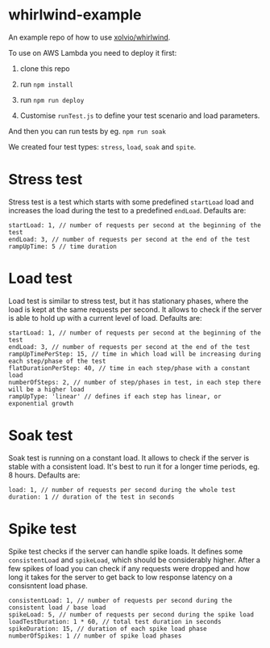 # whirlwind-example

An example repo of how to use [xolvio/whirlwind](https://github.com/xolvio/whirlwind).

To use on AWS Lambda you need to deploy it first:

1. clone this repo

2. run `npm install`

3. run `npm run deploy`

4. Customise `runTest.js` to define your test scenario and load parameters.

And then you can run tests by eg. `npm run soak`

We created four test types: `stress`, `load`, `soak` and `spite`.

# Stress test
Stress test is a test which starts with some predefined `startLoad` load and increases the load during the test to a predefined `endLoad`. Defaults are:
```
startLoad: 1, // number of requests per second at the beginning of the test
endLoad: 3, // number of requests per second at the end of the test
rampUpTime: 5 // time duration
```

# Load test
Load test is similar to stress test, but it has stationary phases, where the load is kept at the same requests per second. It allows to check if the server is able to hold up with a current level of load.
Defaults are:
```
startLoad: 1, // number of requests per second at the beginning of the test
endLoad: 3, // number of requests per second at the end of the test
rampUpTimePerStep: 15, // time in which load will be increasing during each step/phase of the test
flatDurationPerStep: 40, // time in each step/phase with a constant load
numberOfSteps: 2, // number of step/phases in test, in each step there will be a higher load
rampUpType: 'linear' // defines if each step has linear, or exponential growth
```

# Soak test
Soak test is running on a constant load. It allows to check if the server is stable with a consistent load. It's best to run it for a longer time periods, eg. 8 hours.
Defaults are:
```
load: 1, // number of requests per second during the whole test
duration: 1 // duration of the test in seconds
```

# Spike test
Spike test checks if the server can handle spike loads. It defines some `consistentLoad` and `spikeLoad`, which should be considerably higher. After a few spikes of load you can check if any requests were dropped and how long it takes for the server to get back to low response latency on a consisntent load phase.
```
consistentLoad: 1, // number of requests per second during the consistent load / base load
spikeLoad: 5, // number of requests per second during the spike load
loadTestDuration: 1 * 60, // total test duration in seconds
spikeDuration: 15, // duration of each spike load phase
numberOfSpikes: 1 // number of spike load phases
```
